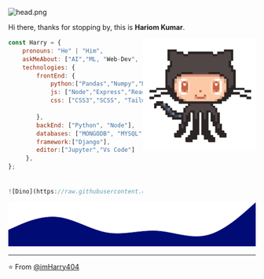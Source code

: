 ![head.png](https://github.com/imHarry404/my_django/blob/master/my%20django%20study/banner.png)

Hi there, thanks for stopping by, this is **Hariom Kumar**.

<img align='right' src="https://raw.githubusercontent.com/iCharlesZ/FigureBed/master/img/octocat.gif" width="230">

```javascript
const Harry = {
    pronouns: "He" | "Him",
    askMeAbout: ["AI","ML, "Web-Dev", "Tech"],
    technologies: {
        frontEnd: {
            python:["Pandas","Numpy","Matplotlib","OpenCv","TenserFlow","Keras"],
            js: ["Node","Express","React", "Angular"],
            css: ["CSS3","SCSS", "Tailwind"]
            
        },
        backEnd: ["Python", "Node"],
        databases: ["MONGODB", "MYSQL"],
        framework:["Django"], 
        editor:["Jupyter","Vs Code"]
     },
};


![Dino](https://raw.githubusercontent.com/sanket9006/sanket9006/master/dino.gif)
```
![bottom.png](https://raw.githubusercontent.com/iCharlesZ/FigureBed/master/img/readme-bottom.png)

---

⭐️ From [@imHarry404](https://github.com/imHarry404)


